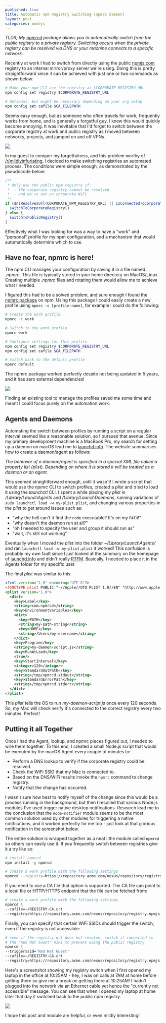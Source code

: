 ```yaml
---
published: true
title: Automatic npm Registry Switching (npmrc daemon)
layout: post
categories: nodejs
---
```


*TLDR; My [npmrcd](https://github.com/evanshortiss/npmrc-daemon) package allows
you to automatically switch from the public registry to a private registry.
Switching occurs when the private registry can be resolved via DNS or your
machine connects to a specific network.*

Recently at work I had to switch from directly using the public [npmjs.com](https://www.npmjs.com/)
registry to an internal mirror/proxy server we're using. Doing this is pretty
straightforward since it can be achieved with just one or two commands as shown
below:

```bash
# Make your npm CLI use the registry at $CORPORATE_REGISTRY_URL
npm config set registry $CORPORATE_REGISTRY_URL

# Optional, but might be necessary depending on your org setup
npm config set cafile $CA_FILEPATH
```

Seems easy enough, but as someone who often travels for work, frequently works
from home, and is generally a forgetful guy, I knew this would quickly become
annoying. It was inevitable that I'd forget to switch between the corporate
registry at work and public registry as I moved between networks, projects,
and jumped on and off VPNs.

![](/res/img/posts/2019-12-08-npmrc-daemon/forgetful-pikachu.jpg)

In my quest to conquer my forgetfulness, and this problem worthy of
[/r/mildlyinfuriating](https://old.reddit.com/r/mildlyinfuriating/), I
decided to make switching registries an automated process. The conditions were
simple enough, as demonstrated by the pseudocode below:

```js
/**
 * Only use the public npm registry if:
 *  - the corporate registry cannot be resolved
 *  - and we're not on corporate WiFi
 */
if (dnsResolvesUrl(CORPORATE_NPM_REGISTRY_URL) || isConnectedToCorporateWifi()) {
  switchToCorporateRegistry()
} else {
  switchToPublicRegistry()
}
```

Effectively what I was looking for was a way to have a "work" and "personal"
profile for my npm configuration, and a mechanism that would automatically
determine which to use.

## Have no fear, npmrc is here!

The npm CLI manages your configuration by saving it in a file named *.npmrc*.
This file is typically stored in your home directory on MacOS/Linux. Creating
multiple *.npmrc* files and rotating them would allow me to achieve what I
needed.

I figured this had to be a solved problem, and sure enough I found the
[npmrc package](https://www.npmjs.com/package/npmrc) on npm. Using this package
I could easily create a new profile using `npmrc -c [profile-name]`, for
example I could do the following:

```bash
# Create the work profile
npmrc -c work

# Switch to the work profile
npmrc work

# Configure settings for this profile
npm config set registry $CORPORATE_REGISTRY_URL
npm config set cafile $CA_FILEPATH

# Switch back to the default profile
npmrc default
```

The npmrc package worked perfectly despite not being updated in 5 years, and
it has zero external dependencies!

![](/res/img/posts/2019-12-08-npmrc-daemon/perfection-meme.jpg)

Finding an existing tool to manage the profiles saved me some time and meant
I could focus purely on the automation work.

## Agents and Daemons

Automating the switch between profiles by running a script on a regular
interval seemed like a reasonable solution, so I pursued that avenue. Since
my primary development machine is a MacBook Pro, my search for setting up
a daemon on macOS lead me to [launchd.info](https://www.launchd.info/). The
website summarises how to create a daemon/agent as follows:

*The behavior of a daemon/agent is specified in a special XML file called a property list (plist). Depending on where it is stored it will be treated as a daemon or an agent.*

This seemed straightforward enough, until it wasn't! I wrote a script that
would use the *npmrc* CLI to switch profiles, created a *plist* and tried to
load it using the *launchctl* CLI. I spent a while placing my *plist* in
*/Library/LaunchAgents* and */Library/LaunchDaemons*, running variations of
`sudo launchctl load -w my-plist.plist`, and changing various properties in the
*plist* to get around issues such as:

* "why the hell can't it find the `node` executable? It's on my `PATH`!"
* "why doesn't the daemon run at all?"
* "oh I needed to specify the user and group it should run as"
* "wait, it's still not working"

Eventually when I moved the *plist* into the folder *~/Library/LaunchAgents/*
and ran `launchctl load -w my-plist.plist` it worked! This confusion is
probably my own fault since I just looked at the summary on the homepage of
[launchd.info](https://www.launchd.info/) and didn't really
[RTFM](https://en.wikipedia.org/wiki/RTFM). Basically, I needed to place it in
the Agents folder for my specific user.

The final *plist* was similar to this:

```xml
<?xml version="1.0" encoding="UTF-8"?>
<!DOCTYPE plist PUBLIC "-//Apple//DTD PLIST 1.0//EN" "http://www.apple.com/DTDs/PropertyList-1.0.dtd">
<plist version="1.0">
  <dict>
    <key>Label</key>
    <string>com.npmrcd</string>
    <key>EnvironmentVariables</key>
    <dict>
      <key>PATH</key>
      <string>my-path-string</string>
      <key>HOME</key>
      <string>/Users/my-username</string>
    </dict>
    <key>Program</key>
    <string>my-daemon-script.js</string>
    <key>RunAtLoad</key>
    <true/>
    <key>StartInterval</key>
    <integer>120</integer>
    <key>StandardOutPath</key>
    <string>/tmp/npmrcd.stdout</string>
    <key>StandardErrorPath</key>
    <string>/tmp/npmrcd.stderr</string>
  </dict>
</plist>
```

This *plist* tells the OS to run *my-daemon-script.js* once every 120 seconds.
So, my Mac will check verify it's connected to the correct registry every two
minutes. Perfect!

## Putting it all Together

Once I had the Agent, lookup, and npmrc pieces figured out, I needed to wire
them together. To this end, I created a small Node.js script that would be
executed by the macOS Agent every couple of minutes to:

* Perform a DNS lookup to verify if the corporate registry could be resolved.
* Check the WiFi SSID that my Mac is connected to.
* Based on the DNS/WiFi results invoke the `npmrc` command to change registry.
* Notify that the change has occurred.

I wasn't sure how best to notify myself of the change since this would be a
process running in the background, but then I recalled that various Node.js
modules I've used trigger native desktop notifications. Research lead me to
the conclusion that the `node-notifier` module seems to be the most common
solution used by other modules for triggering a native notifications, and it
worked perfectly for me too - just look at that glorious notification in the
screenshot below.

The entire solution is wrapped together as a neat little module called `npmrcd`
so others can easily use it. If you frequently switch between registries give
it a try like so:

```bash
# install npmrcd
npm install -g npmrcd

# create a work profile with the following settings
npmrcd --registry=https://repository.acme.com/nexus/repository/registry.npmjs.org
```

If you need to use a CA file that option is supported. The CA file can point to
a local file or HTTP/HTTPS endpoint that the file can be fetched from:

```bash
# create a work profile with the following settings
npmrcd \
--cafile=~/REGISTRY-CA.crt
--registry=https://repository.acme.com/nexus/repository/registry.npmjs.org
```

Finally, you can specify that certain WiFi SSIDs should trigger the switch, even
if the registry is not accessible:

```bash
# even if the registry url does not resolve, switch if connected to
# the "Red Hat Guest" WiFi to prevent using the public registry
npmrcd \
--triggerssid='Red Hat Guest'
--cafile=~/REGISTRY-CA.crt
--registry=https://repository.acme.com/nexus/repository/registry.npmjs.org
```

Here's a screenshot showing my registry switch when I first opened my laptop
in the office at 10:25AM - hey, I was on calls at 7AM at home before getting
there so give me a break on getting there at 10:25AM! I hadn't plugged into
the network via an Ethernet cable yet hence the "currently not accessible"
message. You can see that when I opened my laptop at home later that day it
switched back to the public npm registry.

![](/res/img/posts/2019-12-08-npmrc-daemon/npmrcd-notification.png)

I hope this post and module are helpful, or even mildly interesting!